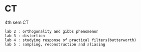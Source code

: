 CT
==

4th sem CT


    lab 2 : orthogonality and gibbs phenomenon
    lab 3 : distortion
    lab 4 : studying response of practical filters(butterworth)
    lab 5 : sampling, reconstruction and aliasing
